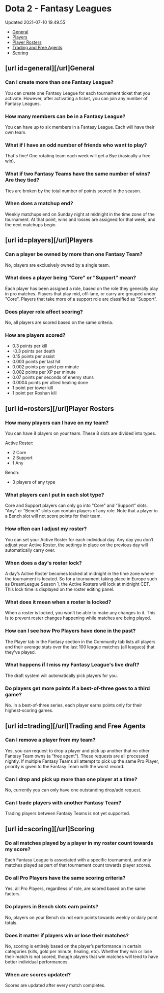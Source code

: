 # Dota 2 - Fantasy Leagues
Updated 2021-07-10 19.49.55

* [General](#general)
* [Players](#players)
* [Player Rosters](#rosters)
* [Trading and Free Agents](#trading)
* [Scoring](#scoring)

  
  
## [url id=general][/url]**General**
  
  
### Can I create more than one Fantasy League?
You can create one Fantasy League for each tournament ticket that you activate. However, after activating a ticket, you can join any number of Fantasy Leagues.  
  
###   
### How many members can be in a Fantasy League?
You can have up to six members in a Fantasy League. Each will have their own team.  
  
### What if I have an odd number of friends who want to play?
That's fine! One rotating team each week will get a Bye (basically a free win).  
  
### What if two Fantasy Teams have the same number of wins? Are they tied?
Ties are broken by the total number of points scored in the season.  
  
### When does a matchup end?
Weekly matchups end on Sunday night at midnight in the time zone of the tournament. At that point, wins and losses are assigned for that week, and the next matchups begin.  
  
## [url id=players][/url]**Players**
  
  
### Can a player be owned by more than one Fantasy Team?
No, players are exclusively owned by a single team.  
  
### What does a player being "Core" or "Support" mean?
Each player has been assigned a role, based on the role they generally play in pro matches. Players that play mid, off-lane, or carry are grouped under "Core". Players that take more of a support role are classified as "Support".  
  
### Does player role affect scoring?
No, all players are scored based on the same criteria.  
  
### How are players scored?

* 0.3 points per kill
* -0.3 points per death
* 0.15 points per assist
* 0.003 points per last hit
* 0.002 points per gold per minute
* 0.002 points per XP per minute
* 0.07 points per seconds of enemy stuns
* 0.0004 points per allied healing done
* 1 point per tower kill
* 1 point per Roshan kill

  
  
## [url id=rosters][/url]**Player Rosters**
  
  
### How many players can I have on my team?
You can have 8 players on your team. These 8 slots are divided into types.  
  
Active Roster:  

* 2 Core
* 2 Support
* 1 Any

  
Bench:  

* 3 players of any type

  
### What players can I put in each slot type?
Core and Support players can only go into "Core" and "Support" slots. "Any" or "Bench" slots can contain players of any role. Note that a player in a Bench slot will not score points for their team.  
  
### How often can I adjust my roster?
You can set your Active Roster for each individual day. Any day you don’t adjust your Active Roster, the settings in place on the previous day will automatically carry over.  
  
### When does a day's roster lock?
A day’s Active Roster becomes locked at midnight in the time zone where the tournament is located. So for a tournament taking place in Europe such as DreamLeague Season 1, the Active Rosters will lock at midnight CET. This lock time is displayed on the roster editing panel.  
  
### What does it mean when a roster is locked?
When a roster is locked, you won’t be able to make any changes to it. This is to prevent roster changes happening while matches are being played.  
  
### How can I see how Pro Players have done in the past?
The Player tab in the Fantasy section in the Community tab lists all players and their average stats over the last 100 league matches (all leagues) that they’ve played.  
  
### What happens if I miss my Fantasy League's live draft?
The draft system will automatically pick players for you.  
  
### Do players get more points if a best-of-three goes to a third game?
No. In a best-of-three series, each player earns points only for their highest-scoring games.  
  
## [url id=trading][/url]**Trading and Free Agents**
  
  
### Can I remove a player from my team?
Yes, you can request to drop a player and pick up another that no other Fantasy Team owns (a "free agent"). These requests are all processed nightly. If multiple Fantasy Teams all attempt to pick up the same Pro Player, priority is given to the Fantasy Team with the worst record.  
  
### Can I drop and pick up more than one player at a time?
No, currently you can only have one outstanding drop/add request.  
  
### Can I trade players with another Fantasy Team?
Trading players between Fantasy Teams is not yet supported.  
  
## [url id=scoring][/url]**Scoring**
  
  
### Do all matches played by a player in my roster count towards my score?
Each Fantasy League is associated with a specific tournament, and only matches played as part of that tournament count towards player scores.  
  
### Do all Pro Players have the same scoring criteria?
Yes, all Pro Players, regardless of role, are scored based on the same factors.  
  
### Do players in Bench slots earn points?
No, players on your Bench do not earn points towards weekly or daily point totals.  
  
### Does it matter if players win or lose their matches?
No, scoring is entirely based on the player’s performance in certain categories (kills, gold per minute, healing, etc). Whether they win or lose their match is not scored, though players that win matches will tend to have better individual performances.  
  
### When are scores updated?
Scores are updated after every match completes.